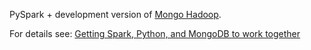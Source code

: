 PySpark + development version of [Mongo Hadoop](https://github.com/mongodb/mongo-hadoop). 

For details see: [Getting Spark, Python, and MongoDB to work together](http://stackoverflow.com/q/33391840/1560062)
